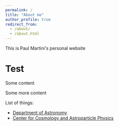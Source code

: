 ```yaml
---
permalink: /
title: "About me"
author_profile: true
redirect_from: 
  - /about/
  - /about.html
---
```


This is Paul Martini's personal website

Test
======
Some content 

Some more content 

List of things: 
- [Department of Astronomy](https://www.astronomy.osu.edu/) 
- [Center for Cosmology and Astroparticle Physics](https://ccapp.osu.edu/) 

